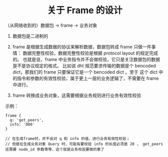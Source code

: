 # <center>关于 Frame 的设计</center>

（从网络收到的）数据包 -> frame -> 业务对象

1. 数据包是二进制的

2. frame 是根据生成数据的协议来解析数据，数据包转成 frame 只做一件事情：
数据完整性校验，数据完整性校验是根据 protocol  layout 的规定完成的。
也就是说，frame 中业务指令并不会做校验，它只是关注数据包的数据是不是协议规定的格式。
比如说 dht 规范要求传输的数据是个 bencoded dict，那我们的 frame 只要保证它是一个 bencoded dict 。至于 这个 dict 中的指令和参数的有效性校验，属于更上一层的业务逻辑了，不需要在 frame 中进行。

3. frame 转换成业务对象，这需要根据业务规则进行业务有效性校验

示例：
```
frame {
  q: 'get_peers',
  info: '000'
}

// 在生成frame时，并不会对 q 和 info 的值，进行业务有效性校验；
// 但是在生成业务对象 Query 时，可能有要校验 info 的长度必须是 20 ， get_peers 还需要 node_id 参数等等，这个就是业务校验要做的事了
```
